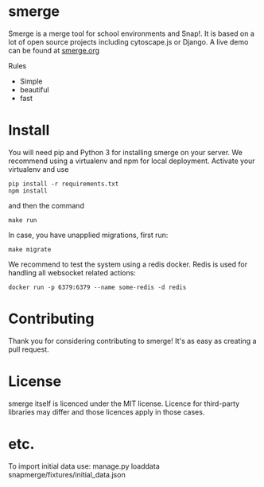 # smerge

Smerge is a merge tool for school environments and Snap!. It is based on a lot of open source projects including cytoscape.js or Django. A live demo can be found at [smerge.org](https://smerge.org)

Rules

- Simple
- beautiful
- fast

# Install

You will need pip and Python 3 for installing smerge on your server.
We recommend using a virtualenv and npm for local deployment. Activate your virtualenv and use

```
pip install -r requirements.txt
npm install
```

and then the command

```
make run
```

In case, you have unapplied migrations, first run:

```
make migrate
```

We recommend to test the system using a redis docker. Redis is used for handling all websocket related actions:

```
docker run -p 6379:6379 --name some-redis -d redis
```

# Contributing

Thank you for considering contributing to smerge! It's as easy as creating a pull request.

# License

smerge itself is licenced under the MIT license. Licence for third-party libraries may differ and those licences apply in those cases.

# etc.

To import initial data use:
manage.py loaddata snapmerge/fixtures/initial_data.json
